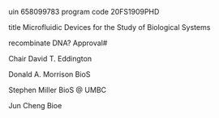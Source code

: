 uin 658099783
program code 20FS1909PHD

title Microfluidic Devices for the Study of Biological Systems

recombinate DNA? Approval#

Chair
David T. Eddington

Donald A. Morrison BioS

Stephen Miller BioS @ UMBC

Jun Cheng Bioe


